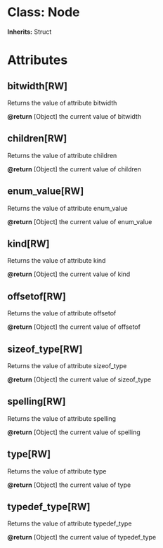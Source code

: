 # Class: Node
**Inherits:** Struct
    



# Attributes
## bitwidth[RW] [](#attribute-i-bitwidth)
Returns the value of attribute bitwidth

**@return** [Object] the current value of bitwidth

## children[RW] [](#attribute-i-children)
Returns the value of attribute children

**@return** [Object] the current value of children

## enum_value[RW] [](#attribute-i-enum_value)
Returns the value of attribute enum_value

**@return** [Object] the current value of enum_value

## kind[RW] [](#attribute-i-kind)
Returns the value of attribute kind

**@return** [Object] the current value of kind

## offsetof[RW] [](#attribute-i-offsetof)
Returns the value of attribute offsetof

**@return** [Object] the current value of offsetof

## sizeof_type[RW] [](#attribute-i-sizeof_type)
Returns the value of attribute sizeof_type

**@return** [Object] the current value of sizeof_type

## spelling[RW] [](#attribute-i-spelling)
Returns the value of attribute spelling

**@return** [Object] the current value of spelling

## type[RW] [](#attribute-i-type)
Returns the value of attribute type

**@return** [Object] the current value of type

## typedef_type[RW] [](#attribute-i-typedef_type)
Returns the value of attribute typedef_type

**@return** [Object] the current value of typedef_type


